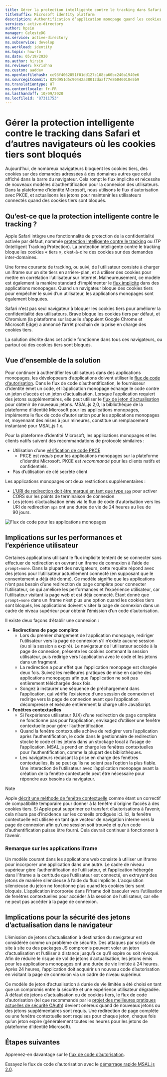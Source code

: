 ```yaml
---
title: Gérer la protection intelligente contre le tracking dans Safari | Azure
titleSuffix: Microsoft identity platform
description: Authentification d’application monopage quand les cookies tiers ne sont plus autorisés.
services: active-directory
author: hpsin
manager: CelesteDG
ms.service: active-directory
ms.subservice: develop
ms.workload: identity
ms.topic: how-to
ms.date: 05/19/2020
ms.author: hirsin
ms.reviewer: kkrishna
ms.custom: aaddev
ms.openlocfilehash: cc93f4062851f01dd127c108ca60bc240a1940e6
ms.sourcegitcommit: 829d951d5c90442a38012daaf77e86046018e5b9
ms.translationtype: HT
ms.contentlocale: fr-FR
ms.lasthandoff: 10/09/2020
ms.locfileid: "87311753"
---
```

# <a name="handle-itp-in-safari-and-other-browsers-where-third-party-cookies-are-blocked"></a>Gérer la protection intelligente contre le tracking dans Safari et d’autres navigateurs où les cookies tiers sont bloqués

Aujourd’hui, de nombreux navigateurs bloquent les cookies tiers, des cookies sur des demandes adressées à des domaines autres que celui affiché dans la barre du navigateur. Cela rompt le flux implicite et nécessite de nouveaux modèles d’authentification pour la connexion des utilisateurs. Dans la plateforme d’identité Microsoft, nous utilisons le flux d’autorisation avec PKCE, et actualisons les jetons pour maintenir les utilisateurs connectés quand des cookies tiers sont bloqués.

## <a name="what-is-intelligent-tracking-protection-itp"></a>Qu’est-ce que la protection intelligente contre le tracking ?

Apple Safari intègre une fonctionnalité de protection de la confidentialité activée par défaut, nommée [protection intelligente contre le tracking](https://webkit.org/tracking-prevention-policy/) ou *ITP* (Intelligent Tracking Protection). La protection intelligente contre le tracking bloque les cookies « tiers », c’est-à-dire des cookies sur des demandes inter-domaines.

Une forme courante de tracking, ou suivi, de l’utilisateur consiste à charger un iframe sur un site tiers en arrière-plan, et à utiliser des cookies pour mettre en corrélation l’utilisateur sur Internet. Malheureusement, ce modèle est également la manière standard d’implémenter le [flux implicite](v2-oauth2-implicit-grant-flow.md) dans des applications monopages. Quand un navigateur bloque des cookies tiers pour empêcher le suivi d’un utilisateur, les applications monopages sont également bloquées.

Safari n’est pas seul navigateur à bloquer les cookies tiers pour améliorer la confidentialité des utilisateurs. Brave bloque les cookies tiers par défaut, et Chromium (la plateforme sur laquelle s’appuient Google Chrome et Microsoft Edge) a annoncé l’arrêt prochain de la prise en charge des cookies tiers.

La solution décrite dans cet article fonctionne dans tous ces navigateurs, ou partout où des cookies tiers sont bloqués.

## <a name="overview-of-the-solution"></a>Vue d’ensemble de la solution

Pour continuer à authentifier les utilisateurs dans des applications monopages, les développeurs d’applications doivent utiliser le [flux de code d’autorisation](v2-oauth2-auth-code-flow.md). Dans le flux de code d’authentification, le fournisseur d’identité émet un code, et l’application monopage échange le code contre un jeton d’accès et un jeton d’actualisation. Lorsque l’application requiert des jetons supplémentaires, elle peut utiliser le [flux de jeton d’actualisation](v2-oauth2-auth-code-flow.md#refresh-the-access-token) pour obtenir de nouveaux jetons. MSAL.js 2,0, la bibliothèque de la plateforme d’identité Microsoft pour les applications monopages, implémente le flux de code d’autorisation pour les applications monopages et, moyennant des mises à jour mineures, constitue un remplacement instantané pour MSAL.js 1.x.

Pour la plateforme d’identité Microsoft, les applications monopages et les clients natifs suivent des recommandations de protocole similaires :

* Utilisation d’une [vérification de code PKCE](https://tools.ietf.org/html/rfc7636)
    * PKCE est *requis* pour les applications monopages sur la plateforme d’identité Microsoft. PKCE est *recommandé* pour les clients natifs et confidentiels.
* Pas d’utilisation de clé secrète client

Les applications monopages ont deux restrictions supplémentaires :

* [L’URI de redirection doit être marqué en tant que type `spa`](v2-oauth2-auth-code-flow.md#redirect-uri-setup-required-for-single-page-apps) pour activer CORS sur les points de terminaison de connexion.
* Les jetons d’actualisation émis via le flux de code d’autorisation vers les URI de redirection `spa` ont une durée de vie de 24 heures au lieu de 90 jours.

![Flux de code pour les applications monopages](media/v2-oauth-auth-code-spa/active-directory-oauth-code-spa.png)

## <a name="performance-and-ux-implications"></a>Implications sur les performances et l’expérience utilisateur

Certaines applications utilisant le flux implicite tentent de se connecter sans effectuer de redirection en ouvrant un iframe de connexion à l’aide de `prompt=none`. Dans la plupart des navigateurs, cette requête répond avec des jetons pour l’utilisateur actuellement connecté (en supposant que le consentement a déjà été donné). Ce modèle signifie que les applications n’ont pas besoin d’une redirection de page complète pour connecter l’utilisateur, ce qui améliore les performances et l’expérience utilisateur, car l’utilisateur visitant la page web et est déjà connecté. Étant donné que `prompt=none` dans un iframe n’est plus une option quand les cookies tiers sont bloqués, les applications doivent visiter la page de connexion dans un cadre de niveau supérieur pour obtenir l’émission d’un code d’autorisation.

Il existe deux façons d’établir une connexion :

* **Redirections de page complète**
    * Lors du premier chargement de l’application monopage, rediriger l’utilisateur vers la page de connexion s’il n’existe aucune session (ou si la session a expiré). Le navigateur de l’utilisateur accède à la page de connexion, présente les cookies contenant la session utilisateur, puis redirige vers l’application avec le code et les jetons dans un fragment.
    * La redirection a pour effet que l’application monopage est chargée deux fois. Suivez les meilleures pratiques de mise en cache des applications monopages afin que l’application ne soit pas entièrement téléchargée deux fois.
    * Songez à instaurer une séquence de préchargement dans l’application, qui vérifie l’existence d’une session de connexion et redirige vers la page de connexion avant que l’application décompresse et exécute entièrement la charge utile JavaScript.
* **Fenêtres contextuelles**
    * Si l’expérience utilisateur (UX) d’une redirection de page complète ne fonctionne pas pour l’application, envisagez d’utiliser une fenêtre contextuelle pour gérer l’authentification.
    * Quand la fenêtre contextuelle achève de redigirer vers l’application après l’authentification, le code dans le gestionnaire de redirection stocke le code et les jetons dans un stockage local à l’usage de l’application. MSAL.js prend en charge les fenêtres contextuelles pour l’authentification, comme la plupart des bibliothèques.
    * Les navigateurs réduisant la prise en charge des fenêtres contextuelles, ils se peut qu’ils ne soient pas l’option la plus fiable. Une interaction de l’utilisateur avec l’application monopage avant la création de la fenêtre contextuelle peut être nécessaire pour répondre aux besoins du navigateur.

>[!NOTE]
> Apple [décrit une méthode de fenêtre contextuelle](https://webkit.org/blog/8311/intelligent-tracking-prevention-2-0/) comme étant un correctif de compatibilité temporaire pour donner à la fenêtre d’origine l’accès à des cookies tiers. Si Apple peut supprimer ce transfert d’autorisations à l’avenir, cela n’aura pas d’incidence sur les conseils prodigués ici. Ici, la fenêtre contextuelle est utilisée en tant que vecteur de navigation interne vers la page de connexion afin qu’une session soit trouvée et qu’un code d’authentification puisse être fourni. Cela devrait continuer à fonctionner à l’avenir.

### <a name="a-note-on-iframe-apps"></a>Remarque sur les applications iframe

Un modèle courant dans les applications web consiste à utiliser un iframe pour incorporer une application dans une autre. Le cadre de niveau supérieur gère l’authentification de l’utilisateur, et l’application hébergée dans l’iframe a la certitude que l’utilisateur est connecté, en extrayant des jetons de manière silencieuse à l’aide du flux implicite. L’acquisition silencieuse du jeton ne fonctionne plus quand les cookies tiers sont bloqués. L’application incorporée dans l’iframe doit basculer vers l’utilisation de fenêtres contextuelles pour accéder à la session de l’utilisateur, car elle ne peut pas accéder à la page de connexion.

## <a name="security-implications-of-refresh-tokens-in-the-browser"></a>Implications pour la sécurité des jetons d’actualisation dans le navigateur

L’émission de jetons d’actualisation à destination du navigateur est considérée comme un problème de sécurité. Des attaques par scripts de site à site ou des packages JS compromis peuvent voler un jeton d’actualisation et l’utiliser à distance jusqu’à ce qu’il expire ou soit révoqué. Afin de réduire le risque de vol de jetons d’actualisation, les jetons émis pour les applications monopages ont une durée de vie limitée à 24 heures. Après 24 heures, l’application doit acquérir un nouveau code d’autorisation en visitant la page de connexion via un cadre de niveau supérieur.

Ce modèle de jeton d’actualisation à durée de vie limitée a été choisi en tant que un compromis entre la sécurité et une expérience utilisateur dégradée. À défaut de jetons d’actualisation ou de cookies tiers, le flux de code d’autorisation (tel que recommandé par le [projet des meilleures pratiques actuelles de sécurité OAuth](https://tools.ietf.org/html/draft-ietf-oauth-security-topics-14)) devient onéreux quand de nouveaux jetons ou des jetons supplémentaires sont requis. Une redirection de page complète ou une fenêtre contextuelle sont requises pour chaque jeton, chaque fois qu’un jeton expire (généralement toutes les heures pour les jetons de plateforme d’identité Microsoft).

## <a name="next-steps"></a>Étapes suivantes

Apprenez-en davantage sur le [flux de code d’autorisation](v2-oauth2-auth-code-flow.md).

Essayez le flux de code d’autorisation avec le [démarrage rapide MSAL.js 2.0](quickstart-v2-javascript-auth-code.md).
